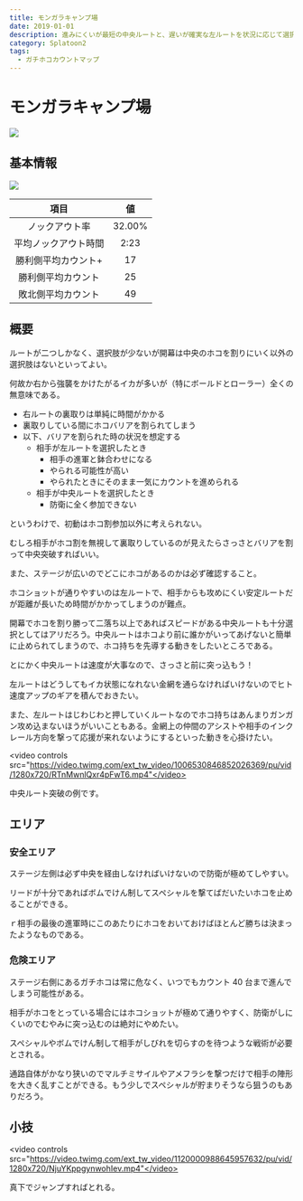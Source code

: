 ```yaml
---
title: モンガラキャンプ場
date: 2019-01-01
description: 進みにくいが最短の中央ルートと、遅いが確実な左ルートを状況に応じて選択する必要があります
category: Splatoon2
tags:
  - ガチホコカウントマップ
---
```


# モンガラキャンプ場

![](https://pbs.twimg.com/media/Ecb5GSOXsAIhRwU?format=png)

## 基本情報

![](https://pbs.twimg.com/media/EV-GmeoXQAI97Og?format=png)

|         項目         |   値   |
| :------------------: | :----: |
|    ノックアウト率    | 32.00% |
| 平均ノックアウト時間 |  2:23  |
| 勝利側平均カウント+  |   17   |
|  勝利側平均カウント  |   25   |
|  敗北側平均カウント  |   49   |

## 概要

ルートが二つしかなく、選択肢が少ないが開幕は中央のホコを割りにいく以外の選択肢はないといってよい。

何故か右から強襲をかけたがるイカが多いが（特にボールドとローラー）全くの無意味である。

- 右ルートの裏取りは単純に時間がかかる
- 裏取りしている間にホコバリアを割られてしまう
- 以下、バリアを割られた時の状況を想定する
  - 相手が左ルートを選択したとき
    - 相手の進軍と鉢合わせになる
    - やられる可能性が高い
    - やられたときにそのまま一気にカウントを進められる
  - 相手が中央ルートを選択したとき
    - 防衛に全く参加できない

というわけで、初動はホコ割参加以外に考えられない。

むしろ相手がホコ割を無視して裏取りしているのが見えたらさっさとバリアを割って中央突破すればいい。

また、ステージが広いのでどこにホコがあるのかは必ず確認すること。

ホコショットが通りやすいのは左ルートで、相手からも攻めにくい安定ルートだが距離が長いため時間がかかってしまうのが難点。

開幕でホコを割り勝って二落ち以上であればスピードがある中央ルートも十分選択としてはアリだろう。中央ルートはホコより前に誰かがいってあげないと簡単に止められてしまうので、ホコ持ちを先導する動きをしたいところである。

とにかく中央ルートは速度が大事なので、さっさと前に突っ込もう！

左ルートはどうしてもイカ状態になれない金網を通らなければいけないのでヒト速度アップのギアを積んでおきたい。

また、左ルートはじわじわと押していくルートなのでホコ持ちはあんまりガンガン攻め込まないほうがいいこともある。金網上の仲間のアシストや相手のインクレール方向を撃って応援が来れないようにするといった動きを心掛けたい。

<video controls src="https://video.twimg.com/ext_tw_video/1006530846852026369/pu/vid/1280x720/RTnMwnlQxr4pFwT6.mp4"</video>

中央ルート突破の例です。

## エリア

### 安全エリア

ステージ左側は必ず中央を経由しなければいけないので防衛が極めてしやすい。

リードが十分であればボムでけん制してスペシャルを撃てばだいたいホコを止めることができる。

ｒ相手の最後の進軍時にこのあたりにホコをおいておけばほとんど勝ちは決まったようなものである。

### 危険エリア

ステージ右側にあるガチホコは常に危なく、いつでもカウント 40 台まで進んでしまう可能性がある。

相手がホコをとっている場合にはホコショットが極めて通りやすく、防衛がしにくいのでむやみに突っ込むのは絶対にやめたい。

スペシャルやボムでけん制して相手がしびれを切らすのを待つような戦術が必要とされる。

通路自体がかなり狭いのでマルチミサイルやアメフラシを撃つだけで相手の陣形を大きく乱すことができる。もう少しでスペシャルが貯まりそうなら狙うのもありだろう。

## 小技

<video controls src="https://video.twimg.com/ext_tw_video/1120000988645957632/pu/vid/1280x720/NjuYKppgynwohIev.mp4"</video>

真下でジャンプすればとれる。
